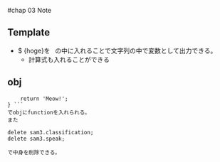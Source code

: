 #chap 03 Note

## Template
* $ {hoge}を` ` の中に入れることで文字列の中で変数として出力できる。
    * 計算式も入れることができる

## obj

```sam3.speak = function () {
    return 'Meow!';
} ```
でobjにfunctionを入れられる。
また
```
    delete sam3.classification;
    delete sam3.speak;
```
で中身を削除できる。